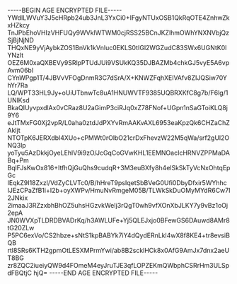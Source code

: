 -----BEGIN AGE ENCRYPTED FILE-----
YWdlLWVuY3J5cHRpb24ub3JnL3YxCi0+IFgyNTUxOSB1QkRqOTE4ZnhwZkxHZkcy
TnJPbEhoVHIzVHFUQy9WVklWTWM0cjRSS25BCnJKZlhmOWhYNXNVbjQzSjBjNjND
THQxNE9yVjAybkZOS1BnVk1kVnluc0EKLS0tIGl2WGZudC83SWx6UGNtK0lYNzlt
OEZ6M0xaQXBEVy9SRlpPTUdJUi9VSUkKQ35DJBAZMb4chkGJ5vyE5A6vpAvm06bI
CYnWPgp1T/4JBVvVFOgDnmR3C7dSrA/X+KNWZFqhXElVAfv8ZIJQSiw70YhYr7Ra
LQ/WPT33HL9Jy+oUiUTbnwTc8uA1HNUWVTF9385UQBRXKfC8g7b/F6lg/1UNlKsd
BkaQIUyvpxdlAx0vCRaz8U2aGimP3ciRJq0xZ78FNof+UGpn1nSaGToiKLQ8j9Y6
eJtTMxFG0Xj2vpR/L0aha0ztdJdPXYvRmAAKvAXL6953eaKpzQk6CHZaChZAkIjt
NTOTpK6JERXdbl4XUo+cPMWt0rOlbO21crDxFhevzW22M5qWa/srf2gUl2ONQ3lp
yoTyu5AzDkkjOyeLEhlV9i9zO/JcGqCoGVwKHL1EEMNOacIcHRNVZPPMaDABq+Pm
BqlFJsKwOx816+ItfhQjGuQhs9cudqR+3M3euBXfy8h4elSkSkTyVcNxOhtqEpGc
IEqkZ9I18Zxzl/VdZyCLVTc0/B/hHreT9psIqetSbBVeG0Ufi0DbyDfxir5WYhhc
IJEzCPaZfB1i+I2b+oyXWPv/HmuNvRmgeM05B/TLWkSkDuOMyMYdR6Cw7I2JNkix
2imaaJ3RZzxbhBhOZ5uhsHGzvkWeIj3rQgT0wh9vfXOnXbJLKY7y9vBz1oOj2epA
JN0WVXpTLDRDBVADrKq/h3AWLUFe+Yj5QLEJxjo0BFewGS6DAuwd8AMr8tG20ZLw
P5PC6exVo/CS2hbze+sNtS1kpBABYk7iY4dQydERnLkl4wX8f8KE4+tr8evsiBQB
rtl8SRs6KTH2gpmOtLESXMPrmYwi/ab8B2scklHCk8x0AfG9AmJx7dnx2aeUT8BG
zr8ZQC2iueiyQW9d4FOmeM4eyJruTJE3qfLOPZEKmQWbphCSRrHm3ULSpdFBQtjC
hjQ=
-----END AGE ENCRYPTED FILE-----
